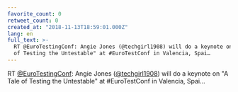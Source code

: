 ```yaml
---
favorite_count: 0
retweet_count: 0
created_at: "2018-11-13T18:59:01.000Z"
lang: en
full_text: >-
  RT @EuroTestingConf: Angie Jones (@techgirl1908) will do a keynote on "A Tale
  of Testing the Untestable" at #EuroTestConf in Valencia, Spai…
---
```


RT [@EuroTestingConf](https://twitter.com/EuroTestingConf): Angie Jones
([@techgirl1908](https://twitter.com/techgirl1908)) will do a keynote on "A Tale
of Testing the Untestable" at #EuroTestConf in Valencia, Spai…
